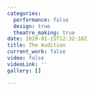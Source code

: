 ```yaml
---
categories:
  performance: false
  design: true
  theatre_making: true
date: 2020-01-15T12:32:10Z
title: The Audition
current_work: false
video: false
videoLink: ''
gallery: []

---
```

